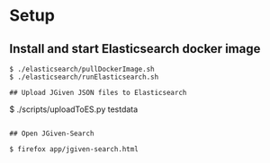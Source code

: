 # Setup

## Install and start Elasticsearch docker image
```
$ ./elasticsearch/pullDockerImage.sh
$ ./elasticsearch/runElasticsearch.sh

## Upload JGiven JSON files to Elasticsearch

```
$ ./scripts/uploadToES.py testdata
```

## Open JGiven-Search

$ firefox app/jgiven-search.html
